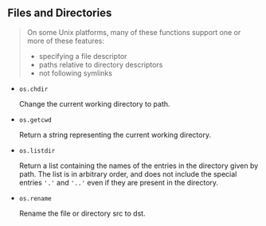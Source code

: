 ## Files and Directories

> On some Unix platforms, many of these functions support one or more of these features:
> 
> - specifying a file descriptor
> - paths relative to directory descriptors
> - not following symlinks

- `os.chdir`

    Change the current working directory to path.

- `os.getcwd`

    Return a string representing the current working directory.

- `os.listdir`

    Return a list containing the names of the entries in the directory given by path. The list is in arbitrary order, and does not include the special entries `'.'` and `'..'` even if they are present in the directory.

- `os.rename`

    Rename the file or directory src to dst.
